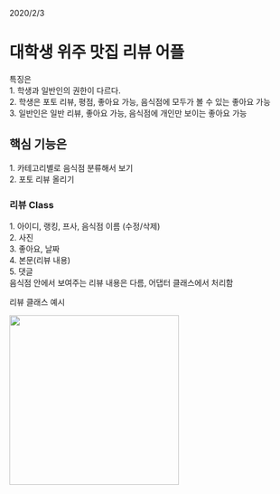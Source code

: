 2020/2/3
<h1>대학생 위주 맛집 리뷰 어플</h1>
특징은 <br>1. 학생과 일반인의 권한이 다르다.<br>
2. 학생은 포토 리뷰, 평점, 좋아요 가능, 음식점에 모두가 볼 수 있는 좋아요 가능<br>
3. 일반인은 일반 리뷰, 좋아요 가능, 음식점에 개인만 보이는 좋아요 가능

<h2>핵심 기능은</h2>
1. 카테고리별로 음식점 분류해서 보기<br>
2. 포토 리뷰 올리기<br>

<h3>리뷰 Class</h3>
1. 아이디, 랭킹, 프사, 음식점 이름 (수정/삭제)<br>
2. 사진<br>
3. 좋아요, 날짜<br>
4. 본문(리뷰 내용)<br>
5. 댓글<br>
음식점 안에서 보여주는 리뷰 내용은 다름, 어댑터 클래스에서 처리함<br>

리뷰 클래스 예시<br>
<div>
<img width="300" src="https://user-images.githubusercontent.com/59321616/73631197-af1cd900-469b-11ea-9e96-83c512415653.jpg">
</div>
